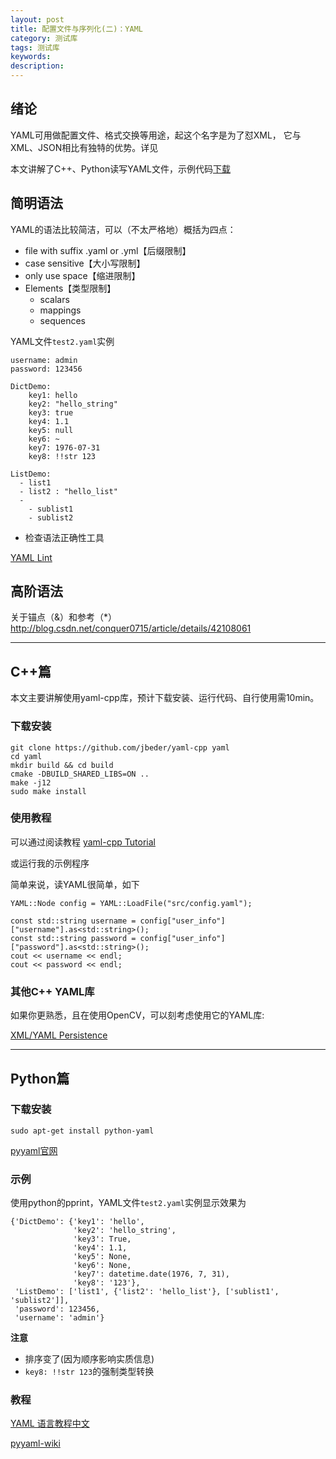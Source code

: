 ```yaml
---
layout: post
title: 配置文件与序列化(二)：YAML
category: 测试库
tags: 测试库
keywords: 
description: 
---
```


## 绪论
YAML可用做配置文件、格式交换等用途，起这个名字是为了怼XML，
它与XML、JSON相比有独特的优势。详见

本文讲解了C++、Python读写YAML文件，示例代码[下载]({{site.zhehua.github}}/Config-Serilization-Tutorials)



## 简明语法
YAML的语法比较简洁，可以（不太严格地）概括为四点：

* file with suffix .yaml or .yml【后缀限制】
* case sensitive【大小写限制】
* only use space【缩进限制】
* Elements【类型限制】
    * scalars
    * mappings
    * sequences
	
YAML文件`test2.yaml`实例

```
username: admin
password: 123456

DictDemo:
    key1: hello
    key2: "hello_string"
    key3: true
    key4: 1.1
    key5: null
    key6: ~
    key7: 1976-07-31
    key8: !!str 123

ListDemo:
  - list1
  - list2 : "hello_list"
  -
    - sublist1
    - sublist2
```

* 检查语法正确性工具

[YAML Lint](http://www.yamllint.com/)


## 高阶语法

关于锚点（&）和参考（*）
<http://blog.csdn.net/conquer0715/article/details/42108061>

---
## C++篇
本文主要讲解使用yaml-cpp库，预计下载安装、运行代码、自行使用需10min。

### 下载安装
```
git clone https://github.com/jbeder/yaml-cpp yaml
cd yaml
mkdir build && cd build
cmake -DBUILD_SHARED_LIBS=ON ..
make -j12
sudo make install
```

### 使用教程

可以通过阅读教程 [yaml-cpp Tutorial](https://github.com/jbeder/yaml-cpp/wiki/Tutorial)

或运行我的示例程序

简单来说，读YAML很简单，如下

```
YAML::Node config = YAML::LoadFile("src/config.yaml");

const std::string username = config["user_info"]["username"].as<std::string>();
const std::string password = config["user_info"]["password"].as<std::string>();
cout << username << endl;
cout << password << endl;
```

### 其他C++ YAML库
如果你更熟悉，且在使用OpenCV，可以刻考虑使用它的YAML库:

[XML/YAML Persistence](http://docs.opencv.org/master/d4/da4/group__core__xml.html#gsc.tab=0)


---
## Python篇

### 下载安装
```
sudo apt-get install python-yaml
```

[pyyaml官网](http://pyyaml.org/)


### 示例
使用python的pprint，YAML文件`test2.yaml`实例显示效果为

```
{'DictDemo': {'key1': 'hello',
              'key2': 'hello_string',
              'key3': True,
              'key4': 1.1,
              'key5': None,
              'key6': None,
              'key7': datetime.date(1976, 7, 31),
              'key8': '123'},
 'ListDemo': ['list1', {'list2': 'hello_list'}, ['sublist1', 'sublist2']],
 'password': 123456,
 'username': 'admin'}
```

**注意**
* 排序变了(因为顺序影响实质信息)
* `key8: !!str 123`的强制类型转换

### 教程
[YAML 语言教程中文](http://www.ruanyifeng.com/blog/2016/07/yaml.html)

[pyyaml-wiki](http://pyyaml.org/wiki/PyYAMLDocumentation)
